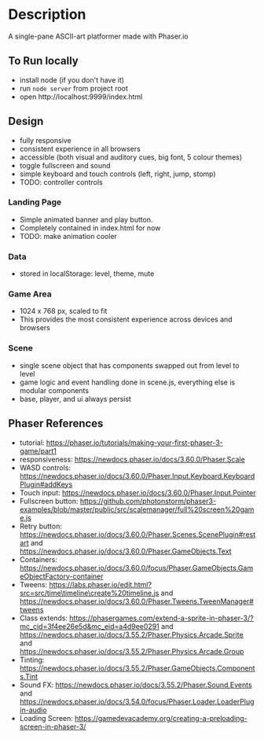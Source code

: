 # Description

A single-pane ASCII-art platformer made with Phaser.io

## To Run locally
- install node (if you don't have it)
- run `node server` from project root
- open http://localhost:9999/index.html


## Design
- fully responsive
- consistent experience in all browsers
- accessible (both visual and auditory cues, big font, 5 colour themes)
- toggle fullscreen and sound
- simple keyboard and touch controls (left, right, jump, stomp)
- TODO: controller controls

### Landing Page
- Simple animated banner and play button.
- Completely contained in index.html for now
- TODO: make animation cooler

### Data
- stored in localStorage: level, theme, mute

### Game Area
- 1024 x 768 px, scaled to fit
- This provides the most consistent experience across devices and browsers

### Scene
- single scene object that has components swapped out from level to level
- game logic and event handling done in scene.js, everything else is modular components
- base, player, and ui always persist



## Phaser References
- tutorial: https://phaser.io/tutorials/making-your-first-phaser-3-game/part1
- responsiveness: https://newdocs.phaser.io/docs/3.60.0/Phaser.Scale
- WASD controls: https://newdocs.phaser.io/docs/3.60.0/Phaser.Input.Keyboard.KeyboardPlugin#addKeys
- Touch input: https://newdocs.phaser.io/docs/3.60.0/Phaser.Input.Pointer
- Fullscreen button: https://github.com/photonstorm/phaser3-examples/blob/master/public/src/scalemanager/full%20screen%20game.js
- Retry button: https://newdocs.phaser.io/docs/3.60.0/Phaser.Scenes.ScenePlugin#restart
    and https://newdocs.phaser.io/docs/3.60.0/Phaser.GameObjects.Text
- Containers: https://newdocs.phaser.io/docs/3.60.0/focus/Phaser.GameObjects.GameObjectFactory-container
- Tweens: https://labs.phaser.io/edit.html?src=src/time\timeline\create%20timeline.js
    and https://newdocs.phaser.io/docs/3.60.0/Phaser.Tweens.TweenManager#tweens
- Class extends: https://phasergames.com/extend-a-sprite-in-phaser-3/?mc_cid=3f4ee26e5d&mc_eid=a4d9ee0291
    and https://newdocs.phaser.io/docs/3.55.2/Phaser.Physics.Arcade.Sprite
    and https://newdocs.phaser.io/docs/3.55.2/Phaser.Physics.Arcade.Group
- Tinting: https://newdocs.phaser.io/docs/3.55.2/Phaser.GameObjects.Components.Tint
- Sound FX: https://newdocs.phaser.io/docs/3.55.2/Phaser.Sound.Events and
    https://newdocs.phaser.io/docs/3.54.0/focus/Phaser.Loader.LoaderPlugin-audio
- Loading Screen: https://gamedevacademy.org/creating-a-preloading-screen-in-phaser-3/